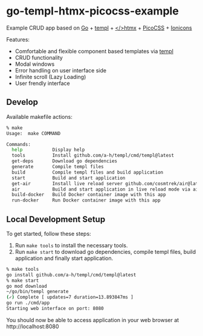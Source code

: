 # go-templ-htmx-picocss-example

Example CRUD app based on [Go](https://github.com/golang/go) + [templ](https://github.com/a-h/templ) + [</>htmx](https://github.com/bigskysoftware/htmx) + [PicoCSS](https://github.com/picocss/pico) + [Ionicons](https://github.com/ionic-team/ionicons)

Features:
- Comfortable and flexible component based templates via [templ](https://github.com/a-h/templ)
- CRUD functionality
- Modal windows
- Error handling on user interface side
- Infinite scroll (Lazy Loading)
- User frendly interface

## Develop

Available makefile actions:
```sh
% make
Usage:  make COMMAND

Commands:
  help           Display help
  tools          Install github.com/a-h/templ/cmd/templ@latest
  get-deps       Download go dependencies
  generate       Compile templ files
  build          Compile templ files and build application
  start          Build and start application
  get-air        Install live reload server github.com/cosmtrek/air@latest
  air            Build and start application in live reload mode via air
  build-docker   Build Docker container image with this app
  run-docker     Run Docker container image with this app
```

## Local Development Setup

To get started, follow these steps:

1) Run `make tools` to install the necessary tools.
2) Run `make start` to download go dependencies, compile templ files, build application and finally start application.
```sh
% make tools
go install github.com/a-h/templ/cmd/templ@latest
% make start
go mod download
~/go/bin/templ generate
(✓) Complete [ updates=7 duration=13.893847ms ]
go run ./cmd/app
Starting web interface on port: 8080
```

You should now be able to access application in your web browser at http://localhost:8080
